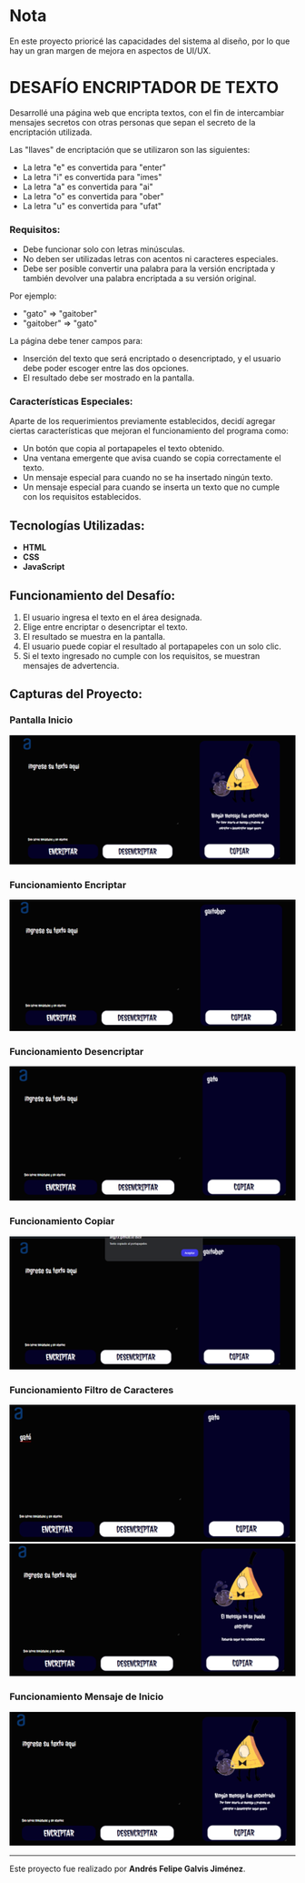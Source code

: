 # Nota
En este proyecto prioricé las capacidades del sistema al diseño, por lo que hay un gran margen de mejora en aspectos de UI/UX.

# DESAFÍO ENCRIPTADOR DE TEXTO

Desarrollé una página web que encripta textos, con el fin de intercambiar mensajes secretos con otras personas que sepan el secreto de la encriptación utilizada.

Las "llaves" de encriptación que se utilizaron son las siguientes:

- La letra "e" es convertida para "enter"
- La letra "i" es convertida para "imes"
- La letra "a" es convertida para "ai"
- La letra "o" es convertida para "ober"
- La letra "u" es convertida para "ufat"

### Requisitos:

- Debe funcionar solo con letras minúsculas.
- No deben ser utilizadas letras con acentos ni caracteres especiales.
- Debe ser posible convertir una palabra para la versión encriptada y también devolver una palabra encriptada a su versión original.

Por ejemplo:
- "gato" => "gaitober"
- "gaitober" => "gato"

La página debe tener campos para:
- Inserción del texto que será encriptado o desencriptado, y el usuario debe poder escoger entre las dos opciones.
- El resultado debe ser mostrado en la pantalla.

### Características Especiales:
Aparte de los requerimientos previamente establecidos, decidí agregar ciertas características que mejoran el funcionamiento del programa como:

- Un botón que copia al portapapeles el texto obtenido.
- Una ventana emergente que avisa cuando se copia correctamente el texto.
- Un mensaje especial para cuando no se ha insertado ningún texto.
- Un mensaje especial para cuando se inserta un texto que no cumple con los requisitos establecidos.

## Tecnologías Utilizadas:
- **HTML**
- **CSS**
- **JavaScript**

## Funcionamiento del Desafío:
1. El usuario ingresa el texto en el área designada.
2. Elige entre encriptar o desencriptar el texto.
3. El resultado se muestra en la pantalla.
4. El usuario puede copiar el resultado al portapapeles con un solo clic.
5. Si el texto ingresado no cumple con los requisitos, se muestran mensajes de advertencia.

## Capturas del Proyecto:

### Pantalla Inicio
![Pantalla Inicio](Imagenes_README/Pantalla_inicio.png)

### Funcionamiento Encriptar
![Funcionamiento Encriptar](Imagenes_README/Prueba_encriptar.png)

### Funcionamiento Desencriptar
![Funcionamiento Desencriptar](Imagenes_README/Prueba_desencriptar.png)

### Funcionamiento Copiar
![Funcionamiento Copiar](Imagenes_README/Prueba_copiar.png)

### Funcionamiento Filtro de Caracteres
![Funcionamiento Filtro de Caracteres](Imagenes_README/Prueba_mal_caracter.png)
![Funcionamiento Filtro de Caracteres 2](Imagenes_README/Prueba_mal_caracter2.png)

### Funcionamiento Mensaje de Inicio
![Funcionamiento Mensaje de Inicio](Imagenes_README/Prueba_vuelve_inicio.png)

---

Este proyecto fue realizado por **Andrés Felipe Galvis Jiménez**.
